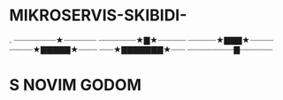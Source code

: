 # MIKROSERVIS-SKIBIDI-
.
┈┈┈┈┈┈┈┈┈★┈┈┈┈┈┈┈
┈┈┈┈┈┈┈┈★▇★┈┈┈┈┈┈ 
┈┈┈┈┈┈★▇▇▇★┈┈┈┈┈ 
┈┈┈┈┈★▇▇▇▇▇★┈┈┈┈ 
┈┈┈★▇▇▇▇▇▇▇★┈┈┈ 
┈┈┈┈┈┈┈┈┈┈▇┈┈┈┈┈┈┈ 
# S NOVIM GODOM
